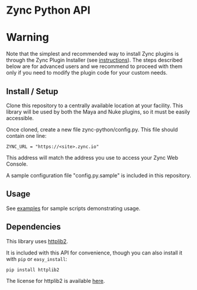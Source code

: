 # Zync Python API

# Warning

Note that the simplest and recommended way to install Zync plugins is through the Zync Plugin Installer (see [instructions](https://sites.google.com/site/zyncpublic/doc/install#plugins)). The steps described below are for advanced users and we recommend to proceed with them only if you need to modify the plugin code for your custom needs.

## Install / Setup

Clone this repository to a centrally available location at your facility. This library will be used by both the Maya and Nuke plugins, so it must be easily accessible.

Once cloned, create a new file zync-python/config.py. This file should contain one line:

```
ZYNC_URL = "https://<site>.zync.io"
```

This address will match the address you use to access your Zync Web Console.

A sample configuration file "config.py.sample" is included in this repository.

## Usage

See [examples](/examples) for sample scripts demonstrating usage.

## Dependencies

This library uses [httplib2](http://code.google.com/p/httplib2/).

It is included with this API for convenience, though you can also install it with `pip` or `easy_install`:

```
pip install httplib2
```

The license for httplib2 is available [here](https://github.com/jcgregorio/httplib2/blob/master/LICENSE).
